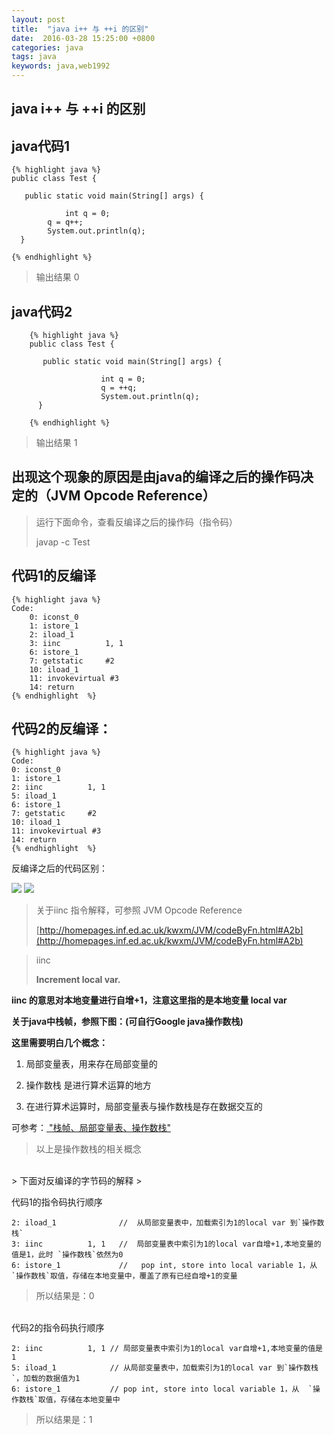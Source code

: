 ```yaml
---
layout: post
title:  "java i++ 与 ++i 的区别"
date:  2016-03-28 15:25:00 +0800
categories: java
tags: java
keywords: java,web1992
---
```



java i++ 与 ++i 的区别
---

<!--more-->
java代码1
---

	{% highlight java %}
	public class Test {

	   public static void main(String[] args) {

		        int q = 0;
			q = q++;
			System.out.println(q);
	  }

	{% endhighlight %}

>输出结果 0
>

java代码2
---                                                    
                                                     
        {% highlight java %}                         
        public class Test {                          
                                                     
           public static void main(String[] args) {  
                                                     
                        int q = 0;                   
                        q = ++q;                     
                        System.out.println(q);       
          }                                          
                                                     
        {% endhighlight %}     

>输出结果 1
> 

出现这个现象的原因是由java的编译之后的操作码决定的（JVM Opcode Reference）
---
> 运行下面命令，查看反编译之后的操作码（指令码）
>
> javap -c Test
>

代码1的反编译
---
	{% highlight java %} 
	Code:
    	0: iconst_0
    	1: istore_1
    	2: iload_1
    	3: iinc          1, 1
    	6: istore_1
    	7: getstatic     #2   
   		10: iload_1
   		11: invokevirtual #3   
   		14: return
	{% endhighlight  %} 

 代码2的反编译： 
---
	{% highlight java %} 
	Code:
	0: iconst_0
	1: istore_1
	2: iinc          1, 1
	5: iload_1
	6: istore_1
	7: getstatic     #2    
	10: iload_1
	11: invokevirtual #3    
	14: return 
	{% endhighlight  %} 
   

                  
反编译之后的代码区别：

![](http://i.imgur.com/zlue6od.png)
![](http://i.imgur.com/7aBMw2D.png)

>关于iinc 指令解释，可参照 JVM Opcode Reference
>
>[http://homepages.inf.ed.ac.uk/kwxm/JVM/codeByFn.html#A2b](http://homepages.inf.ed.ac.uk/kwxm/JVM/codeByFn.html#A2b)

>iinc
>
>**Increment local var.**

**iinc 的意思对本地变量进行自增+1，注意这里指的是本地变量 local var**

**关于java中栈帧，参照下图：(可自行Google java操作数栈)**


**这里需要明白几个概念：**

1. 局部变量表，用来存在局部变量的
 
2. 操作数栈 是进行算术运算的地方

3. 在进行算术运算时，局部变量表与操作数栈是存在数据交互的

可参考：[ "栈帧、局部变量表、操作数栈"](http://wangwengcn.iteye.com/blog/1622195)
> 以上是操作数栈的相关概念

<br />
> 下面对反编译的字节码的解释
> 

代码1的指令码执行顺序

	2: iload_1				//  从局部变量表中，加载索引为1的local var 到`操作数栈`
    3: iinc          1, 1   //  局部变量表中索引为1的local var自增+1,本地变量的值是1，此时 `操作数栈`依然为0
    6: istore_1 		    //   pop int, store into local variable 1，从  `操作数栈`取值，存储在本地变量中，覆盖了原有已经自增+1的变量

>所以结果是：0


<br />
代码2的指令码执行顺序

	2: iinc          1, 1 // 局部变量表中索引为1的local var自增+1,本地变量的值是1
	5: iload_1			  // 从局部变量表中，加载索引为1的local var 到`操作数栈`，加载的数据值为1
	6: istore_1			  // pop int, store into local variable 1，从  `操作数栈`取值，存储在本地变量中

>所以结果是：1



